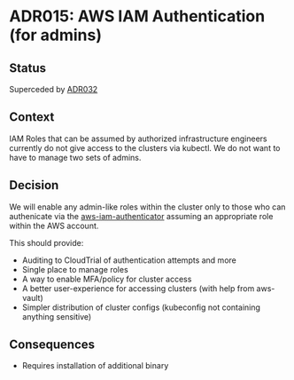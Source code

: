 # ADR015: AWS IAM Authentication (for admins)

## Status

Superceded by [ADR032](ADR032-aws-iam-authentication.md)

## Context

IAM Roles that can be assumed by authorized infrastructure engineers currently do not give access to the clusters via kubectl. We do not want to have to manage two sets of admins.

## Decision

We will enable any admin-like roles within the cluster only to those who can authenicate via the [aws-iam-authenticator](https://github.com/kubernetes-sigs/aws-iam-authenticator) assuming an appropriate role within the AWS account.

This should provide:

* Auditing to CloudTrial of authentication attempts and more
* Single place to manage roles
* A way to enable MFA/policy for cluster access
* A better user-experience for accessing clusters (with help from aws-vault)
* Simpler distribution of cluster configs (kubeconfig not containing anything sensitive)

## Consequences

* Requires installation of additional binary
